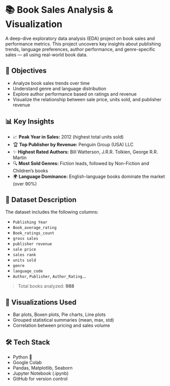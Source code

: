 # 📚 Book Sales Analysis & Visualization

A deep-dive exploratory data analysis (EDA) project on book sales and performance metrics. This project uncovers key insights about publishing trends, language preferences, author performance, and genre-specific sales — all using real-world book data.

## 🧠 Objectives

- Analyze book sales trends over time
- Understand genre and language distribution
- Explore author performance based on ratings and revenue
- Visualize the relationship between sale price, units sold, and publisher revenue

## 📊 Key Insights

- 📈 **Peak Year in Sales:** 2012 (highest total units sold)
- 🏆 **Top Publisher by Revenue:** Penguin Group (USA) LLC
- ✨ **Highest Rated Authors:** Bill Watterson, J.R.R. Tolkien, George R.R. Martin
- 🔍 **Most Sold Genres:** Fiction leads, followed by Non-Fiction and Children’s books
- 🌍 **Language Dominance:** English-language books dominate the market (over 90%)

## 📂 Dataset Description

The dataset includes the following columns:
- `Publishing Year`
- `Book_average_rating`
- `Book_ratings_count`
- `gross sales`
- `publisher revenue`
- `sale price`
- `sales rank`
- `units sold`
- `genre`
- `language_code`
- `Author`, `Publisher`, `Author_Rating`...

> Total books analyzed: **988**

## 📎 Visualizations Used

- Bar plots, Boxen plots, Pie charts, Line plots
- Grouped statistical summaries (mean, max, std)
- Correlation between pricing and sales volume

## 🛠️ Tech Stack

- Python 🐍
- Google Colab
- Pandas, Matplotlib, Seaborn
- Jupyter Notebook (.ipynb)
- GitHub for version control


